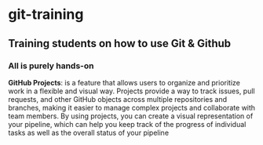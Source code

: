 # git-training

## Training students on how to use Git & Github

### All is purely hands-on


**GitHub Projects**: is a feature that allows users to organize and prioritize work in a flexible and visual way. Projects provide a way to track issues, pull requests, and other GitHub objects across multiple repositories and branches, making it easier to manage complex projects and collaborate with team members.  By using projects, you can create a visual representation of your pipeline, which can help you keep track of the progress of individual tasks as well as the overall status of your pipeline
